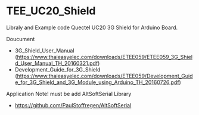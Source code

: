 # TEE_UC20_Shield
Libraly and Example code Quectel UC20 3G Shield for Arduino Board.

Doucument
- 3G_Shield_User_Manual (https://www.thaieasyelec.com/downloads/ETEE059/ETEE059_3G_Shield_User_Manual_TH_20160321.pdf)
- Development_Guide_for_3G_Shield (https://www.thaieasyelec.com/downloads/ETEE059/Development_Guide_for_3G_Shield_and_3G_Module_using_Arduino_TH_20160726.pdf)

Application Note!
must be add AltSoftSerial Library
- https://github.com/PaulStoffregen/AltSoftSerial
